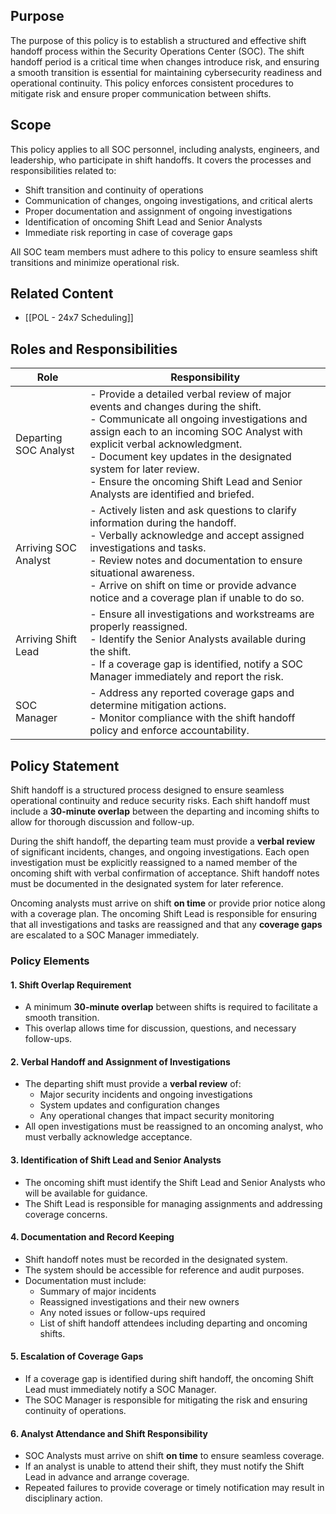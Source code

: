## Purpose
The purpose of this policy is to establish a structured and effective shift handoff process within the Security Operations Center (SOC). The shift handoff period is a critical time when changes introduce risk, and ensuring a smooth transition is essential for maintaining cybersecurity readiness and operational continuity. This policy enforces consistent procedures to mitigate risk and ensure proper communication between shifts.

## Scope
This policy applies to all SOC personnel, including analysts, engineers, and leadership, who participate in shift handoffs. It covers the processes and responsibilities related to:

- Shift transition and continuity of operations
- Communication of changes, ongoing investigations, and critical alerts
- Proper documentation and assignment of ongoing investigations
- Identification of oncoming Shift Lead and Senior Analysts
- Immediate risk reporting in case of coverage gaps

All SOC team members must adhere to this policy to ensure seamless shift transitions and minimize operational risk.

## Related Content
* [[POL - 24x7 Scheduling]]

## Roles and Responsibilities

| Role                  | Responsibility                                                                                                                                                                                                                                                                                                                                                         |
| --------------------- | ---------------------------------------------------------------------------------------------------------------------------------------------------------------------------------------------------------------------------------------------------------------------------------------------------------------------------------------------------------------------- |
| Departing SOC Analyst | - Provide a detailed verbal review of major events and changes during the shift. <br>- Communicate all ongoing investigations and assign each to an incoming SOC Analyst with explicit verbal acknowledgment.<br>- Document key updates in the designated system for later review.<br>- Ensure the oncoming Shift Lead and Senior Analysts are identified and briefed. |
| Arriving SOC Analyst  | - Actively listen and ask questions to clarify information during the handoff.<br>- Verbally acknowledge and accept assigned investigations and tasks. <br>- Review notes and documentation to ensure situational awareness.<br>- Arrive on shift on time or provide advance notice and a coverage plan if unable to do so.                                            |
| Arriving Shift Lead   | - Ensure all investigations and workstreams are properly reassigned.<br>- Identify the Senior Analysts available during the shift.<br>- If a coverage gap is identified, notify a SOC Manager immediately and report the risk.                                                                                                                                         |
| SOC Manager           | - Address any reported coverage gaps and determine mitigation actions.<br>- Monitor compliance with the shift handoff policy and enforce accountability.                                                                                                                                                                                                               |
## **Policy Statement**

Shift handoff is a structured process designed to ensure seamless operational continuity and reduce security risks. Each shift handoff must include a **30-minute overlap** between the departing and incoming shifts to allow for thorough discussion and follow-up.

During the shift handoff, the departing team must provide a **verbal review** of significant incidents, changes, and ongoing investigations. Each open investigation must be explicitly reassigned to a named member of the oncoming shift with verbal confirmation of acceptance. Shift handoff notes must be documented in the designated system for later reference.

Oncoming analysts must arrive on shift **on time** or provide prior notice along with a coverage plan. The oncoming Shift Lead is responsible for ensuring that all investigations and tasks are reassigned and that any **coverage gaps** are escalated to a SOC Manager immediately.
### **Policy Elements**

#### **1. Shift Overlap Requirement**

- A minimum **30-minute overlap** between shifts is required to facilitate a smooth transition.
- This overlap allows time for discussion, questions, and necessary follow-ups.

#### **2. Verbal Handoff and Assignment of Investigations**

- The departing shift must provide a **verbal review** of:
    - Major security incidents and ongoing investigations
    - System updates and configuration changes
    - Any operational changes that impact security monitoring
- All open investigations must be reassigned to an oncoming analyst, who must verbally acknowledge acceptance.

#### **3. Identification of Shift Lead and Senior Analysts**

- The oncoming shift must identify the Shift Lead and Senior Analysts who will be available for guidance.
- The Shift Lead is responsible for managing assignments and addressing coverage concerns.

#### **4. Documentation and Record Keeping**

- Shift handoff notes must be recorded in the designated system.
- The system should be accessible for reference and audit purposes.
- Documentation must include:
    - Summary of major incidents
    - Reassigned investigations and their new owners
    - Any noted issues or follow-ups required
    - List of shift handoff attendees including departing and oncoming shifts.

#### **5. Escalation of Coverage Gaps**

- If a coverage gap is identified during shift handoff, the oncoming Shift Lead must immediately notify a SOC Manager.
- The SOC Manager is responsible for mitigating the risk and ensuring continuity of operations.

#### **6. Analyst Attendance and Shift Responsibility**

- SOC Analysts must arrive on shift **on time** to ensure seamless coverage.
- If an analyst is unable to attend their shift, they must notify the Shift Lead in advance and arrange coverage.
- Repeated failures to provide coverage or timely notification may result in disciplinary action.
